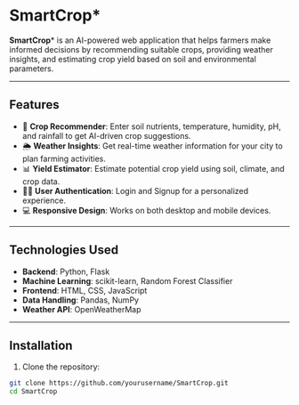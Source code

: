 # SmartCrop*

**SmartCrop*** is an AI-powered web application that helps farmers make informed decisions by recommending suitable crops, providing weather insights, and estimating crop yield based on soil and environmental parameters.

---

## Features

- 🌱 **Crop Recommender**: Enter soil nutrients, temperature, humidity, pH, and rainfall to get AI-driven crop suggestions.  
- 🌦 **Weather Insights**: Get real-time weather information for your city to plan farming activities.  
- 📊 **Yield Estimator**: Estimate potential crop yield using soil, climate, and crop data.  
- 👨‍🌾 **User Authentication**: Login and Signup for a personalized experience.  
- 💻 **Responsive Design**: Works on both desktop and mobile devices.  

---

## Technologies Used

- **Backend**: Python, Flask  
- **Machine Learning**: scikit-learn, Random Forest Classifier  
- **Frontend**: HTML, CSS, JavaScript  
- **Data Handling**: Pandas, NumPy  
- **Weather API**: OpenWeatherMap  

---

## Installation

1. Clone the repository:

```bash
git clone https://github.com/yourusername/SmartCrop.git
cd SmartCrop
